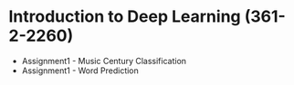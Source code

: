 # Introduction to Deep Learning (361-2-2260)

* Assignment1 - Music Century Classification
* Assignment1 - Word Prediction
